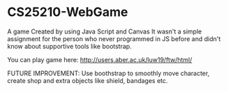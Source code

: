 # CS25210-WebGame
A game Created by using Java Script and Canvas
It wasn't a simple assignment for the person who never programmed in JS before and didn't know about supportive tools like bootstrap.

You can play game here:
http://users.aber.ac.uk/luw19/ftw/html/

FUTURE IMPROVEMENT:
Use boothstrap to smoothly move character, create shop and extra objects like shield, bandages etc. 
